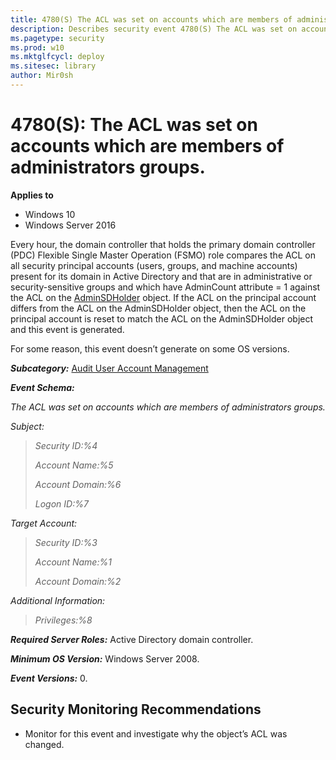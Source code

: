 ```yaml
---
title: 4780(S) The ACL was set on accounts which are members of administrators groups. (Windows 10)
description: Describes security event 4780(S) The ACL was set on accounts which are members of administrators groups.
ms.pagetype: security
ms.prod: w10
ms.mktglfcycl: deploy
ms.sitesec: library
author: Mir0sh
---
```


# 4780(S): The ACL was set on accounts which are members of administrators groups.

**Applies to**
-   Windows 10
-   Windows Server 2016


Every hour, the domain controller that holds the primary domain controller (PDC) Flexible Single Master Operation (FSMO) role compares the ACL on all security principal accounts (users, groups, and machine accounts) present for its domain in Active Directory and that are in administrative or security-sensitive groups and which have AdminCount attribute = 1 against the ACL on the [AdminSDHolder](https://technet.microsoft.com/en-us/magazine/2009.09.sdadminholder.aspx) object. If the ACL on the principal account differs from the ACL on the AdminSDHolder object, then the ACL on the principal account is reset to match the ACL on the AdminSDHolder object and this event is generated.

For some reason, this event doesn’t generate on some OS versions.

***Subcategory:***&nbsp;[Audit User Account Management](audit-user-account-management.md)

***Event Schema:***

*The ACL was set on accounts which are members of administrators groups.*

*Subject:*

> *Security ID:%4*
>
> *Account Name:%5*
>
> *Account Domain:%6*
>
> *Logon ID:%7*

*Target Account:*

> *Security ID:%3*
>
> *Account Name:%1*
>
> *Account Domain:%2*

*Additional Information:*

> *Privileges:%8*

***Required Server Roles:*** Active Directory domain controller.

***Minimum OS Version:*** Windows Server 2008.

***Event Versions:*** 0.

## Security Monitoring Recommendations

-   Monitor for this event and investigate why the object’s ACL was changed.

